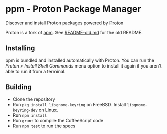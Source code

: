 # ppm - Proton Package Manager

Discover and install Proton packages powered by [Proton](https://github.com/yonas/proton)

Proton is a fork of [apm](https://github.com/atom/apm). See [README-old.md](https://github.com/yonas/ppm/blob/master/README-old.md) for the old README.

## Installing

ppm is bundled and installed automatically with Proton. You can run the
_Proton > Install Shell Commands_ menu option to install it again if you aren't
able to run it from a terminal.

## Building
  * Clone the repository
  * Run `pkg install libgnome-keyring` on FreeBSD. Install `libgnome-keyring-dev` on Linux.
  * Run `npm install`
  * Run `grunt` to compile the CoffeeScript code
  * Run `npm test` to run the specs
